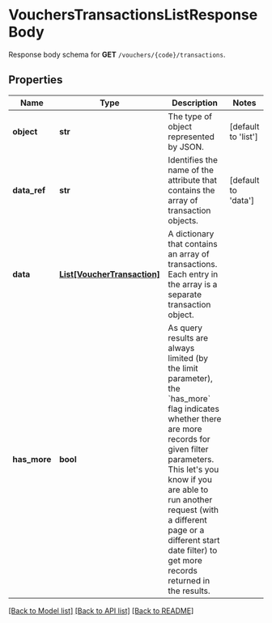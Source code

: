 # VouchersTransactionsListResponseBody

Response body schema for **GET** `/vouchers/{code}/transactions`.

## Properties
Name | Type | Description | Notes
------------ | ------------- | ------------- | -------------
**object** | **str** | The type of object represented by JSON. | [default to 'list']
**data_ref** | **str** | Identifies the name of the attribute that contains the array of transaction objects. | [default to 'data']
**data** | [**List[VoucherTransaction]**](VoucherTransaction.md) | A dictionary that contains an array of transactions. Each entry in the array is a separate transaction object. | 
**has_more** | **bool** | As query results are always limited (by the limit parameter), the &#x60;has_more&#x60; flag indicates whether there are more records for given filter parameters. This let&#39;s you know if you are able to run another request (with a different page or a different start date filter) to get more records returned in the results. | 

[[Back to Model list]](../README.md#documentation-for-models) [[Back to API list]](../README.md#documentation-for-api-endpoints) [[Back to README]](../README.md)


